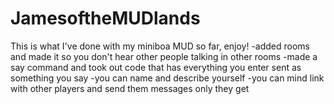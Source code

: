 # JamesoftheMUDlands
This is what I've done with my miniboa MUD so far, enjoy!
-added rooms and made it so you don't hear other people talking in other rooms
-made a say command and took out code that has everything you enter sent as something you say
-you can name and describe yourself
-you can mind link with other players and send them messages only they get
